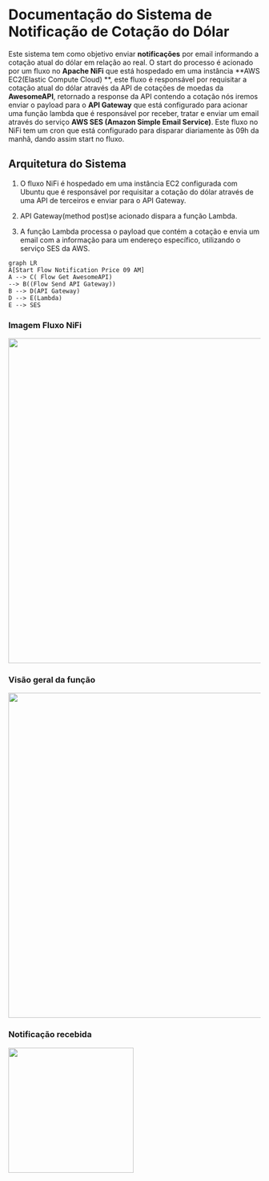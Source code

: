 # Documentação do Sistema de Notificação de Cotação do Dólar



Este sistema tem como objetivo enviar **notificações** por email informando a cotação atual do dólar em relação ao real. O start do processo é acionado por um fluxo no **Apache NiFi** que está hospedado em uma instância **AWS EC2(Elastic Compute Cloud) **, este fluxo é responsável por requisitar a cotação atual do dólar através da API de cotações de moedas da **AwesomeAPI**, retornado a response da API contendo a cotação nós iremos enviar o payload para o **API Gateway** que está configurado para acionar uma função lambda que é responsável por receber, tratar e enviar um email através do serviço **AWS SES (Amazon Simple Email Service)**. Este fluxo no NiFi tem um cron que está configurado para disparar diariamente às 09h da manhã, dando assim start no fluxo.

## Arquitetura do Sistema

1.  O fluxo NiFi é hospedado em uma instância EC2 configurada com Ubuntu que é responsável por requisitar a cotação do dólar através de uma API de terceiros e enviar para o API Gateway.
    
3.  API Gateway(method post)se acionado dispara a função Lambda.
    
4.  A função Lambda processa o payload que contém a cotação e envia um email com a informação para um endereço específico, utilizando o serviço SES da AWS.


```mermaid
graph LR
A[Start Flow Notification Price 09 AM]
A --> C( Flow Get AwesomeAPI) 
--> B((Flow Send API Gateway))
B --> D(API Gateway)
D --> E(Lambda)
E --> SES
```

### Imagem Fluxo NiFi


<img src=https://user-images.githubusercontent.com/69982713/216749970-a169fa4c-23d0-46ee-8e33-ec3c7794f491.png width="650" />



### Visão geral da função

<img src=https://user-images.githubusercontent.com/69982713/216750035-1d89a526-14a3-4c70-a5ce-d4be6537f275.png width="650" />



### Notificação recebida

<img src=https://user-images.githubusercontent.com/69982713/216750112-4c02115b-efd3-4b0f-9061-650de54b996b.jpg width="250" />
